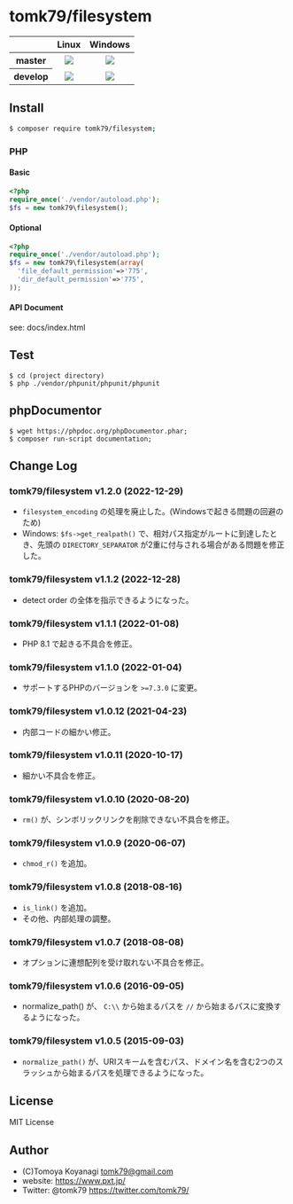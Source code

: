 # tomk79/filesystem

<table>
  <thead>
    <tr>
      <th></th>
      <th>Linux</th>
      <th>Windows</th>
    </tr>
  </thead>
  <tbody>
    <tr>
      <th>master</th>
      <td align="center">
        <a href="https://travis-ci.org/tomk79/filesystem"><img src="https://secure.travis-ci.org/tomk79/filesystem.svg?branch=master"></a>
      </td>
      <td align="center">
        <a href="https://ci.appveyor.com/project/tomk79/filesystem"><img src="https://ci.appveyor.com/api/projects/status/n8r19nmfvqs5ndr8/branch/master?svg=true"></a>
      </td>
    </tr>
    <tr>
      <th>develop</th>
      <td align="center">
        <a href="https://travis-ci.org/tomk79/filesystem"><img src="https://secure.travis-ci.org/tomk79/filesystem.svg?branch=develop"></a>
      </td>
      <td align="center">
        <a href="https://ci.appveyor.com/project/tomk79/filesystem"><img src="https://ci.appveyor.com/api/projects/status/n8r19nmfvqs5ndr8/branch/develop?svg=true"></a>
      </td>
    </tr>
  </tbody>
</table>



## Install

```bash
$ composer require tomk79/filesystem;
```



### PHP

#### Basic

```php
<?php
require_once('./vendor/autoload.php');
$fs = new tomk79\filesystem();
```

#### Optional

```php
<?php
require_once('./vendor/autoload.php');
$fs = new tomk79\filesystem(array(
  'file_default_permission'=>'775',
  'dir_default_permission'=>'775',
));
```

#### API Document

see: docs/index.html


## Test

```
$ cd (project directory)
$ php ./vendor/phpunit/phpunit/phpunit
```

## phpDocumentor

```
$ wget https://phpdoc.org/phpDocumentor.phar;
$ composer run-script documentation;
```

## Change Log

### tomk79/filesystem v1.2.0 (2022-12-29)

- `filesystem_encoding` の処理を廃止した。(Windowsで起きる問題の回避のため)
- Windows: `$fs->get_realpath()` で、相対パス指定がルートに到達したとき、先頭の `DIRECTORY_SEPARATOR` が2重に付与される場合がある問題を修正した。

### tomk79/filesystem v1.1.2 (2022-12-28)

- detect order の全体を指示できるようになった。

### tomk79/filesystem v1.1.1 (2022-01-08)

- PHP 8.1 で起きる不具合を修正。

### tomk79/filesystem v1.1.0 (2022-01-04)

- サポートするPHPのバージョンを `>=7.3.0` に変更。

### tomk79/filesystem v1.0.12 (2021-04-23)

- 内部コードの細かい修正。

### tomk79/filesystem v1.0.11 (2020-10-17)

- 細かい不具合を修正。

### tomk79/filesystem v1.0.10 (2020-08-20)

- `rm()` が、シンボリックリンクを削除できない不具合を修正。

### tomk79/filesystem v1.0.9 (2020-06-07)

- `chmod_r()` を追加。

### tomk79/filesystem v1.0.8 (2018-08-16)

- `is_link()` を追加。
- その他、内部処理の調整。

### tomk79/filesystem v1.0.7 (2018-08-08)

- オプションに連想配列を受け取れない不具合を修正。

### tomk79/filesystem v1.0.6 (2016-09-05)

- normalize_path() が、 `C:\\` から始まるパスを `//` から始まるパスに変換するようになった。

### tomk79/filesystem v1.0.5 (2015-09-03)

- `normalize_path()` が、URIスキームを含むパス、ドメイン名を含む2つのスラッシュから始まるパスを処理できるようになった。


## License

MIT License


## Author

- (C)Tomoya Koyanagi <tomk79@gmail.com>
- website: <https://www.pxt.jp/>
- Twitter: @tomk79 <https://twitter.com/tomk79/>

